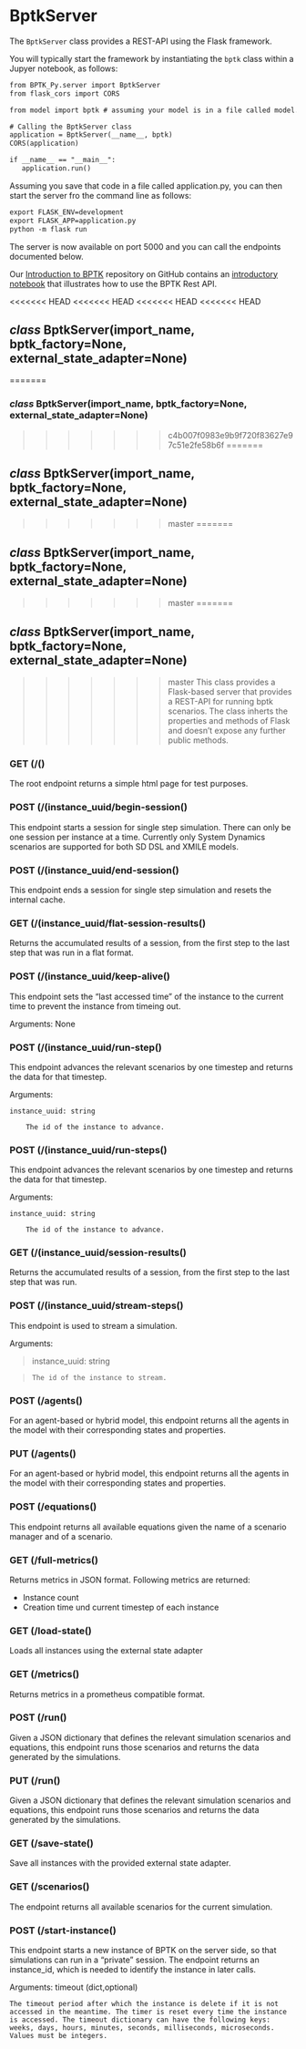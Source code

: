 # BptkServer

The `BptkServer` class provides a REST-API using the Flask framework.

You will typically start the framework by instantiating the `bptk` class within a Jupyer notebook, as follows:

```default
from BPTK_Py.server import BptkServer
from flask_cors import CORS

from model import bptk # assuming your model is in a file called model.py that sets up bptk

# Calling the BptkServer class
application = BptkServer(__name__, bptk)
CORS(application)

if __name__ == "__main__":
   application.run()
```

Assuming you save that code in a file called application.py, you can then start the server fro the command line as follows:

```default
export FLASK_ENV=development
export FLASK_APP=application.py
python -m flask run
```

The server is now available on port 5000 and you can call the endpoints documented below.

Our  [Introduction to BPTK](https://github.com/transentis/bptk_intro) repository on GitHub contains an [introductory notebook](https://github.com/transentis/bptk_intro/blob/master/rest-api/api_usage.ipynb) that illustrates how to use the BPTK Rest API.


<<<<<<< HEAD
<<<<<<< HEAD
<<<<<<< HEAD
<<<<<<< HEAD
## _class_ BptkServer(import_name, bptk_factory=None, external_state_adapter=None)
=======
### _class_ BptkServer(import_name, bptk_factory=None, external_state_adapter=None)
>>>>>>> c4b007f0983e9b9f720f83627e97c51e2fe58b6f
=======
## _class_ BptkServer(import_name, bptk_factory=None, external_state_adapter=None)
>>>>>>> master
=======
## _class_ BptkServer(import_name, bptk_factory=None, external_state_adapter=None)
>>>>>>> master
=======
## _class_ BptkServer(import_name, bptk_factory=None, external_state_adapter=None)
>>>>>>> master
This class provides a Flask-based server that provides a REST-API for running bptk scenarios. The class inherts the properties and methods of Flask and doesn’t expose any further public methods.


### GET (/()
The root endpoint returns a simple html page for test purposes.


### POST (/(instance_uuid/begin-session()
This endpoint starts a session for single step simulation. There can only be one session per instance at a time.
Currently only System Dynamics scenarios are supported for both SD DSL and XMILE models.


### POST (/(instance_uuid/end-session()
This endpoint ends a session for single step simulation and resets the internal cache.


### GET (/(instance_uuid/flat-session-results()
Returns the accumulated results of a session, from the first step to the last step that was run in a flat format.


### POST (/(instance_uuid/keep-alive()
This endpoint sets the “last accessed time” of the instance to the current time to prevent the instance from timeing out.

Arguments: None


### POST (/(instance_uuid/run-step()
This endpoint advances the relevant scenarios by one timestep and returns the data for that timestep.

Arguments:

    instance_uuid: string

        The id of the instance to advance.


### POST (/(instance_uuid/run-steps()
This endpoint advances the relevant scenarios by one timestep and returns the data for that timestep.

Arguments:

    instance_uuid: string

        The id of the instance to advance.


### GET (/(instance_uuid/session-results()
Returns the accumulated results of a session, from the first step to the last step that was run.


### POST (/(instance_uuid/stream-steps()
This endpoint is used to stream a simulation.

Arguments:

> instance_uuid: string

>     The id of the instance to stream.


### POST (/agents()
For an agent-based or hybrid model, this endpoint returns all the agents in the model with their corresponding states and properties.


### PUT (/agents()
For an agent-based or hybrid model, this endpoint returns all the agents in the model with their corresponding states and properties.


### POST (/equations()
This endpoint returns all available equations given the name of a scenario manager and of a scenario.


### GET (/full-metrics()
Returns metrics in JSON format. Following metrics are returned:
- Instance count
- Creation time und current timestep of each instance


### GET (/load-state()
Loads all instances using the external state adapter


### GET (/metrics()
Returns metrics in a prometheus compatible format.


### POST (/run()
Given a JSON dictionary that defines the relevant simulation scenarios and equations, this endpoint runs those scenarios and returns the data generated by the simulations.


### PUT (/run()
Given a JSON dictionary that defines the relevant simulation scenarios and equations, this endpoint runs those scenarios and returns the data generated by the simulations.


### GET (/save-state()
Save all instances with the provided external state adapter.


### GET (/scenarios()
The endpoint returns all available scenarios for the current simulation.


### POST (/start-instance()
This endpoint starts a new instance of BPTK on the server side, so that simulations can run in a “private” session. The endpoint returns an instance_id, which is needed to identify the instance in later calls.

Arguments: timeout (dict,optional)

    The timeout period after which the instance is delete if it is not accessed in the meantime. The timer is reset every time the instance is accessed. The timeout dictionary can have the following keys: weeks, days, hours, minutes, seconds, milliseconds, microseconds. Values must be integers.
